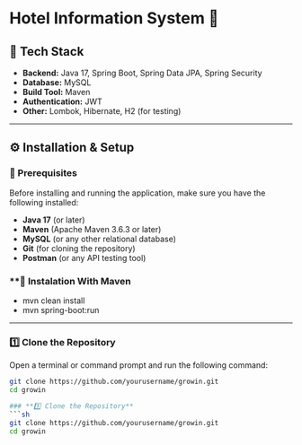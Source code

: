 # **Hotel Information System** 🚀  

## **📌 Tech Stack**
- **Backend:** Java 17, Spring Boot, Spring Data JPA, Spring Security  
- **Database:** MySQL  
- **Build Tool:** Maven  
- **Authentication:** JWT  
- **Other:** Lombok, Hibernate, H2 (for testing)  

---

## **⚙️ Installation & Setup**

### **📌 Prerequisites**
Before installing and running the application, make sure you have the following installed:
- **Java 17** (or later)
- **Maven** (Apache Maven 3.6.3 or later)
- **MySQL** (or any other relational database)
- **Git** (for cloning the repository)
- **Postman** (or any API testing tool)

### **📌 Instalation With Maven
- mvn clean install
- mvn spring-boot:run


---

### **1️⃣ Clone the Repository**
Open a terminal or command prompt and run the following command:
```sh
git clone https://github.com/yourusername/growin.git
cd growin

### **1️⃣ Clone the Repository**  
```sh
git clone https://github.com/yourusername/growin.git
cd growin
